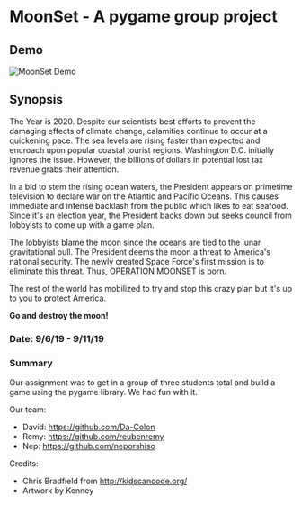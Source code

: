 # MoonSet - A pygame group project

## Demo
![MoonSet Demo](/pygame.gif)


## Synopsis

The Year is 2020. Despite our scientists best efforts to prevent the damaging effects of climate change, calamities continue to occur at a quickening pace. The sea levels are rising faster than expected and encroach upon popular coastal tourist regions. Washington D.C. initially ignores the issue. However, the billions of dollars in potential lost tax revenue grabs their attention.

In a bid to stem the rising ocean waters, the President appears on primetime television to declare war on the Atlantic and Pacific Oceans. This causes immediate and intense backlash from the public which likes to eat seafood. Since it's an election year, the President backs down but seeks council from lobbyists to come up with a game plan.

The lobbyists blame the moon since the oceans are tied to the lunar gravitational pull. The President deems the moon a threat to America's national security. The newly created Space Force's first mission is to eliminate this threat. Thus, OPERATION MOONSET is born.

The rest of the world has mobilized to try and stop this crazy plan but it's up to you to protect America.

**Go and destroy the moon!**

### Date: 9/6/19 - 9/11/19

### Summary

Our assignment was to get in a group of three students total and build a game using the pygame library. We had fun with it.

Our team:

- David: https://github.com/Da-Colon
- Remy: https://github.com/reubenremy
- Nep: https://github.com/neporshiso

Credits:

- Chris Bradfield from http://kidscancode.org/
- Artwork by Kenney
